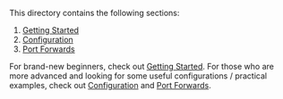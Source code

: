 
This directory contains the following sections:
1. [Getting Started](/ssh/getting-started)
2. [Configuration](/ssh/configuration)
3. [Port Forwards](/ssh/port-forwards)

For brand-new beginners, check out [Getting Started](/ssh/getting-started). For those who are more advanced and looking for some useful configurations / practical examples, check out [Configuration](/ssh/configuration) and [Port Forwards](/ssh/port-forwards).